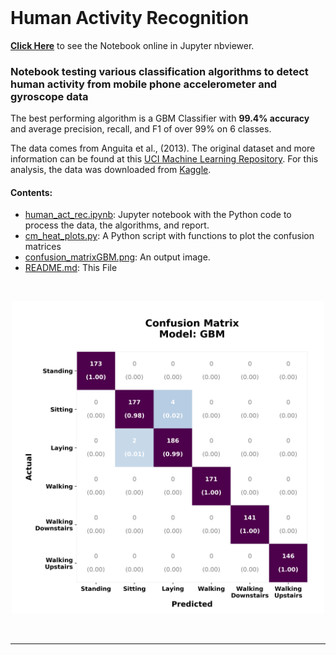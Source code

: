 <br>

# Human Activity Recognition

<a href="http://nbviewer.jupyter.org/github/reyvaz/Human-Activity-Recognition/blob/master/human_act_rec.ipynb" target="_blank">**Click Here**</a>
to see the Notebook online in Jupyter nbviewer.

### Notebook testing various classification algorithms to detect human activity from mobile phone accelerometer and gyroscope data

The best performing algorithm is a GBM Classifier with **99.4% accuracy** and average precision, recall, and F1 of over 99% on 6 classes. 

The data comes from Anguita et al., (2013). The original dataset and more information can be found at this [UCI Machine Learning Repository](https://archive.ics.uci.edu/ml/datasets/human+activity+recognition+using+smartphones). For this analysis, the data was downloaded from [Kaggle](https://www.kaggle.com/uciml/human-activity-recognition-with-smartphones/data). 


#### Contents:

- [human_act_rec.ipynb](human_act_rec.ipynb): Jupyter notebook with the Python code to process the data, the algorithms, and report.
- [cm_heat_plots.py](cm_heat_plots.py): A Python script with functions to plot the confusion matrices
- [confusion_matrixGBM.png](confusion_matrixGBM.png): An output image.
- [README.md](README.md): This File  

<br>
<p align="center">
<a href="http://nbviewer.jupyter.org/github/reyvaz/Human-Activity-Recognition/blob/master/human_act_rec.ipynb" 
rel="see html report" target="_blank">
<img src="confusion_matrixGBM.png" alt="Drawing" width = "500"></a>
</p>
<br>
<hr>
<br>
